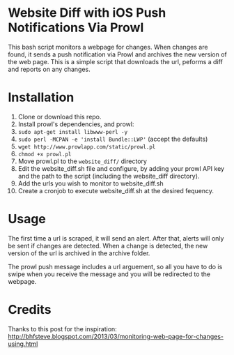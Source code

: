 # Website Diff with iOS Push Notifications Via Prowl
This bash script monitors a webpage for changes.  When changes are found, it sends a push notification via Prowl and archives the new version of the web page.  This is a simple script that downloads the url, peforms a diff and reports on any changes.

# Installation
1. Clone or download this repo.   
1. Install prowl's dependencies, and prowl:
  1. `sudo apt-get install libwww-perl -y`
  1. `sudo perl -MCPAN -e 'install Bundle::LWP'` (accept the defaults)
  1. `wget http://www.prowlapp.com/static/prowl.pl`
  1. `chmod +x prowl.pl`
  1. Move prowl.pl to the `website_diff/` directory
1. Edit the website_diff.sh file and configure, by adding your prowl API key and the path to the script (including the website_diff directory).
1. Add the urls you wish to monitor to website_diff.sh
1. Create a cronjob to execute website_diff.sh at the desired fequency.

# Usage
The first time a url is scraped, it will send an alert.  After that, alerts will only be sent if changes are detected.  When a change is detected, the new version of the url is archived in the archive folder.

The prowl push message includes a url arguement, so all you have to do is swipe when you receive the message and you will be redirected to the webpage.

# Credits
Thanks to this post for the inspiration: http://bhfsteve.blogspot.com/2013/03/monitoring-web-page-for-changes-using.html
